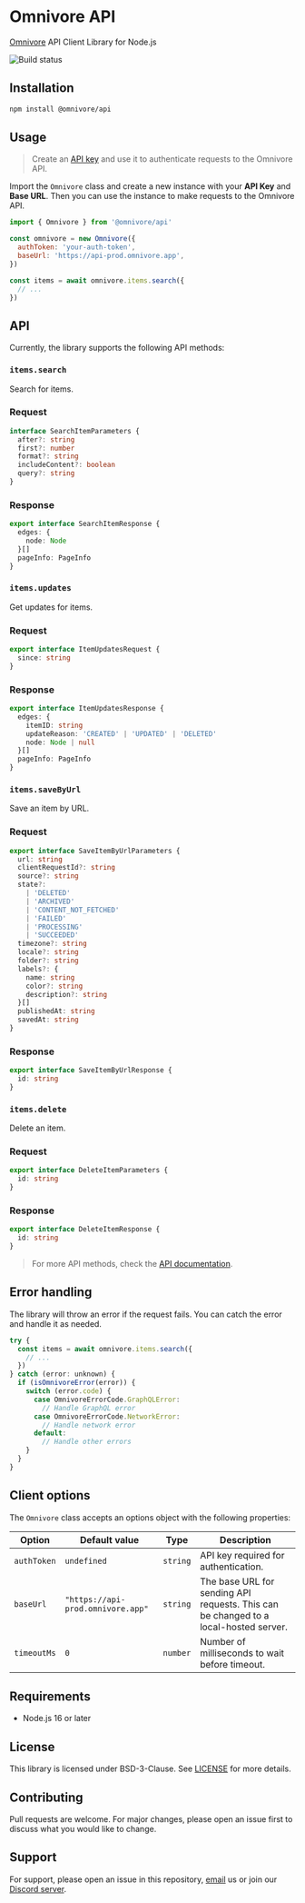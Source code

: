 # Omnivore API

[Omnivore](https://omnivore.app) API Client Library for Node.js

![Build status](https://github.com/omnivore-app/omnivore-api/actions/workflows/ci.yml/badge.svg)

## Installation

```bash
npm install @omnivore/api
```

## Usage

> Create an [API key](https://omnivore.app/settings/api) and use it to authenticate requests to the Omnivore API.

Import the `Omnivore` class and create a new instance with your **API Key** and **Base URL**. Then you can use the instance to make requests to the Omnivore API.

```javascript
import { Omnivore } from '@omnivore/api'

const omnivore = new Omnivore({
  authToken: 'your-auth-token',
  baseUrl: 'https://api-prod.omnivore.app',
})

const items = await omnivore.items.search({
  // ...
})
```

## API

Currently, the library supports the following API methods:

### `items.search`

Search for items.

### Request

```typescript
interface SearchItemParameters {
  after?: string
  first?: number
  format?: string
  includeContent?: boolean
  query?: string
}
```

### Response

```typescript
export interface SearchItemResponse {
  edges: {
    node: Node
  }[]
  pageInfo: PageInfo
}
```

### `items.updates`

Get updates for items.

### Request

```typescript
export interface ItemUpdatesRequest {
  since: string
}
```

### Response

```typescript
export interface ItemUpdatesResponse {
  edges: {
    itemID: string
    updateReason: 'CREATED' | 'UPDATED' | 'DELETED'
    node: Node | null
  }[]
  pageInfo: PageInfo
}
```

### `items.saveByUrl`

Save an item by URL.

### Request

```typescript
export interface SaveItemByUrlParameters {
  url: string
  clientRequestId?: string
  source?: string
  state?:
    | 'DELETED'
    | 'ARCHIVED'
    | 'CONTENT_NOT_FETCHED'
    | 'FAILED'
    | 'PROCESSING'
    | 'SUCCEEDED'
  timezone?: string
  locale?: string
  folder?: string
  labels?: {
    name: string
    color?: string
    description?: string
  }[]
  publishedAt: string
  savedAt: string
}
```

### Response

```typescript
export interface SaveItemByUrlResponse {
  id: string
}
```

### `items.delete`

Delete an item.

### Request

```typescript
export interface DeleteItemParameters {
  id: string
}
```

### Response

```typescript
export interface DeleteItemResponse {
  id: string
}
```

> For more API methods, check the [API documentation](https://docs.omnivore.app/integrations/api.html).

## Error handling

The library will throw an error if the request fails. You can catch the error and handle it as needed.

```javascript
try {
  const items = await omnivore.items.search({
    // ...
  })
} catch (error: unknown) {
  if (isOmnivoreError(error)) {
    switch (error.code) {
      case OmnivoreErrorCode.GraphQLError:
        // Handle GraphQL error
      case OmnivoreErrorCode.NetworkError:
        // Handle network error
      default:
        // Handle other errors
    }
  }
}
```

## Client options

The `Omnivore` class accepts an options object with the following properties:

| Option      | Default value                     | Type     | Description                                                                          |
| ----------- | --------------------------------- | -------- | ------------------------------------------------------------------------------------ |
| `authToken` | `undefined`                       | `string` | API key required for authentication.                                                 |
| `baseUrl`   | `"https://api-prod.omnivore.app"` | `string` | The base URL for sending API requests. This can be changed to a local-hosted server. |
| `timeoutMs` | `0`                               | `number` | Number of milliseconds to wait before timeout.                                       |

## Requirements

- Node.js 16 or later

## License

This library is licensed under BSD-3-Clause. See [LICENSE](LICENSE) for more details.

## Contributing

Pull requests are welcome. For major changes, please open an issue first to discuss what you would like to change.

## Support

For support, please open an issue in this repository, [email](mailto:feedback@omnivore.app) us or join our [Discord server](https://discord.gg/h2z5rppzz9).
